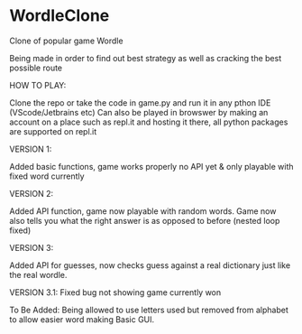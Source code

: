 # WordleClone
Clone of popular game Wordle

Being made in order to find out best strategy as well as cracking the best possible route



HOW TO PLAY:

Clone the repo or take the code in game.py and run it in any pthon IDE (VScode/Jetbrains etc)
Can also be played in browswer by making an account on a place such as repl.it and hosting it there, all python packages are supported on repl.it

VERSION 1:

Added basic functions, game works properly no API yet & only playable with fixed word currently

VERSION 2:

Added API function, game now playable with random words.
Game now also tells you what the right answer is as opposed to before (nested loop fixed)


VERSION 3:

Added API for guesses, now checks guess against a real dictionary just like the real wordle.

VERSION 3.1:
Fixed bug not showing game currently won 

To Be Added:
Being allowed to use letters used but removed from alphabet to allow easier word making
Basic GUI. 
